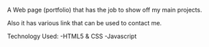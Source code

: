 A Web page (portfolio) that has the job to show off my main projects.

Also it has various link that can be used to contact me.

Technology Used:
-HTML5 & CSS
-Javascript
